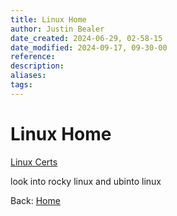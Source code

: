 ```yaml
---
title: Linux Home
author: Justin Bealer
date_created: 2024-06-29, 02-58-15
date_modified: 2024-09-17, 09-30-00
reference: 
description: 
aliases: 
tags: 
---
```

# Linux Home


[Linux Certs](./linux-certs.md)

look into rocky linux and ubinto linux

Back: [Home](../0-Home.md)
